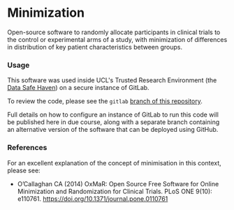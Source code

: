 # Minimization

Open-source software to randomly allocate participants in clinical trials to the control or experimental arms of a study, with minimization of differences in distribution of key patient characteristics between groups. 

### Usage

This software was used inside UCL's Trusted Research Environment (the [Data Safe Haven](https://www.ucl.ac.uk/isd/services/file-storage-sharing/data-safe-haven-dsh)) on a secure instance of GitLab. 

To review the code, please see the `gitlab` [branch of this repository](https://github.com/edlowther/minimization/tree/gitlab).

Full details on how to configure an instance of GitLab to run this code will be published here in due course, along with a separate branch containing an alternative version of the software that can be deployed using GitHub. 

### References

For an excellent explanation of the concept of minimisation in this context, please see: 

- O’Callaghan CA (2014) OxMaR: Open Source Free Software for Online Minimization and Randomization for Clinical Trials. PLoS ONE 9(10): e110761. https://doi.org/10.1371/journal.pone.0110761